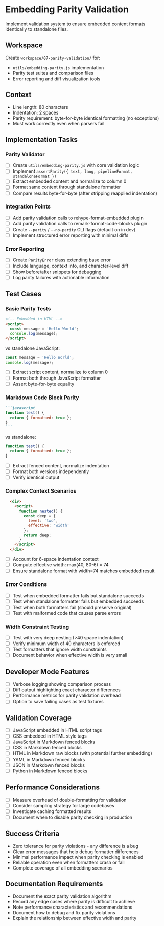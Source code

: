 # Embedding Parity Validation

Implement validation system to ensure embedded content formats identically to standalone files.

## Workspace
Create `workspace/07-parity-validation/` for:
- `utils/embedding-parity.js` implementation
- Parity test suites and comparison files
- Error reporting and diff visualization tools

## Context
- Line length: 80 characters
- Indentation: 2 spaces
- Parity requirement: byte-for-byte identical formatting (no exceptions)
- Must work correctly even when parsers fail

## Implementation Tasks

### Parity Validator
- [ ] Create `utils/embedding-parity.js` with core validation logic
- [ ] Implement `assertParity({ text, lang, pipelineFormat, standaloneFormat })`
- [ ] Extract embedded content and normalize to column 0
- [ ] Format same content through standalone formatter
- [ ] Compare results byte-for-byte (after stripping reapplied indentation)

### Integration Points
- [ ] Add parity validation calls to rehype-format-embedded plugin
- [ ] Add parity validation calls to remark-format-code-blocks plugin
- [ ] Create `--parity` / `--no-parity` CLI flags (default on in dev)
- [ ] Implement structured error reporting with minimal diffs

### Error Reporting
- [ ] Create `ParityError` class extending base error
- [ ] Include language, context info, and character-level diff
- [ ] Show before/after snippets for debugging
- [ ] Log parity failures with actionable information

## Test Cases

### Basic Parity Tests
```html
<!-- Embedded in HTML -->
<script>
  const message = 'Hello World';
  console.log(message);
</script>
```
vs standalone JavaScript:
```javascript
const message = 'Hello World';
console.log(message);
```
- [ ] Extract script content, normalize to column 0
- [ ] Format both through JavaScript formatter
- [ ] Assert byte-for-byte equality

### Markdown Code Block Parity
````markdown
```javascript
function test() {
  return { formatted: true };
}
```
````
vs standalone:
```javascript
function test() {
  return { formatted: true };
}
```
- [ ] Extract fenced content, normalize indentation
- [ ] Format both versions independently  
- [ ] Verify identical output

### Complex Context Scenarios
```html
  <div>
    <script>
      function nested() {
        const deep = {
          level: 'two',
          effective: 'width'
        };
        return deep;
      }
    </script>
  </div>
```
- [ ] Account for 6-space indentation context
- [ ] Compute effective width: max(40, 80-6) = 74
- [ ] Ensure standalone format with width=74 matches embedded result

### Error Conditions
- [ ] Test when embedded formatter fails but standalone succeeds
- [ ] Test when standalone formatter fails but embedded succeeds
- [ ] Test when both formatters fail (should preserve original)
- [ ] Test with malformed code that causes parse errors

### Width Constraint Testing
- [ ] Test with very deep nesting (>40 space indentation)
- [ ] Verify minimum width of 40 characters is enforced
- [ ] Test formatters that ignore width constraints
- [ ] Document behavior when effective width is very small

## Developer Mode Features
- [ ] Verbose logging showing comparison process
- [ ] Diff output highlighting exact character differences  
- [ ] Performance metrics for parity validation overhead
- [ ] Option to save failing cases as test fixtures

## Validation Coverage
- [ ] JavaScript embedded in HTML script tags
- [ ] CSS embedded in HTML style tags
- [ ] JavaScript in Markdown fenced blocks
- [ ] CSS in Markdown fenced blocks
- [ ] HTML in Markdown raw blocks (with potential further embedding)
- [ ] YAML in Markdown fenced blocks
- [ ] JSON in Markdown fenced blocks
- [ ] Python in Markdown fenced blocks

## Performance Considerations
- [ ] Measure overhead of double-formatting for validation
- [ ] Consider sampling strategy for large codebases
- [ ] Investigate caching formatted results
- [ ] Document when to disable parity checking in production

## Success Criteria
- Zero tolerance for parity violations - any difference is a bug
- Clear error messages that help debug formatter differences  
- Minimal performance impact when parity checking is enabled
- Reliable operation even when formatters crash or fail
- Complete coverage of all embedding scenarios

## Documentation Requirements
- Document the exact parity validation algorithm
- Record any edge cases where parity is difficult to achieve
- Note performance characteristics and recommendations
- Document how to debug and fix parity violations
- Explain the relationship between effective width and parity